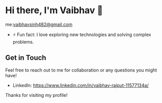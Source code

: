 # Hi there, I'm Vaibhav 👋

 me:vaibhavsinh482@gmail.com
- ⚡ Fun fact: I love exploring new technologies and solving complex problems.


## Get in Touch

Feel free to reach out to me for collaboration or any questions you might have!

- LinkedIn: https://www.linkedin.com/in/vaibhav-rajput-11577134a/

Thanks for visiting my profile!
